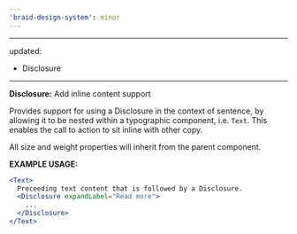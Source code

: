 ```yaml
---
'braid-design-system': minor
---
```


---
updated:
  - Disclosure
---

**Disclosure:** Add inline content support

Provides support for using a Disclosure in the context of sentence, by allowing it to be nested within a typographic component, i.e. `Text`. This enables the call to action to sit inline with other copy.

All size and weight properties will inherit from the parent component.

**EXAMPLE USAGE:**
```jsx
<Text>
  Preceeding text content that is followed by a Disclosure.
  <Disclosure expandLabel="Read more">
    ...
  </Disclosure>
</Text>
```
